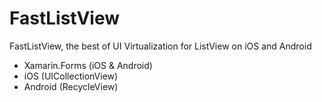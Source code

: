 # FastListView
FastListView, the best of UI Virtualization for ListView on iOS and Android

- Xamarin.Forms (iOS & Android)
- iOS (UICollectionView)
- Android (RecycleView)
